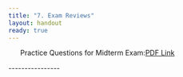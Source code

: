 ```yaml
---
title: "7. Exam Reviews"
layout: handout
ready: true
---
```


<ol>
<p>Practice Questions for Midterm Exam:<a href="/info/PracticeMidtermExam.pdf" target="_blank">PDF Link</a></p>
</ol>
----------------
